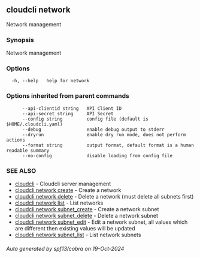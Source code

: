 ## cloudcli network

Network management

### Synopsis

Network management

### Options

```
  -h, --help   help for network
```

### Options inherited from parent commands

```
      --api-clientid string   API Client ID
      --api-secret string     API Secret
      --config string         config file (default is $HOME/.cloudcli.yaml)
      --debug                 enable debug output to stderr
      --dryrun                enable dry run mode, does not perform actions
      --format string         output format, default format is a human readable summary
      --no-config             disable loading from config file
```

### SEE ALSO

* [cloudcli](cloudcli.md)	 - Cloudcli server management
* [cloudcli network create](cloudcli_network_create.md)	 - Create a network
* [cloudcli network delete](cloudcli_network_delete.md)	 - Delete a network (must delete all subnets first)
* [cloudcli network list](cloudcli_network_list.md)	 - List networks
* [cloudcli network subnet_create](cloudcli_network_subnet_create.md)	 - Create a network subnet
* [cloudcli network subnet_delete](cloudcli_network_subnet_delete.md)	 - Delete a network subnet
* [cloudcli network subnet_edit](cloudcli_network_subnet_edit.md)	 - Edit a network subnet, all values which are different then existing values will be updated
* [cloudcli network subnet_list](cloudcli_network_subnet_list.md)	 - List network subnets

###### Auto generated by spf13/cobra on 19-Oct-2024
